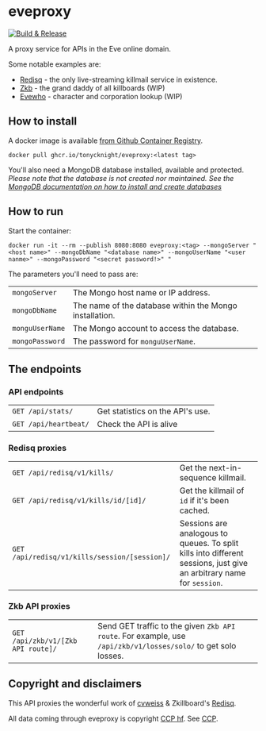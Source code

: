 # eveproxy

[![Build & Release](https://github.com/tonycknight/eveproxy/actions/workflows/build.yml/badge.svg)](https://github.com/tonycknight/eveproxy/actions/workflows/build.yml)

A proxy service for APIs in the Eve online domain.

Some notable examples are:
- [Redisq](https://github.com/zKillboard/RedisQ) - the only live-streaming killmail service in existence.
- [Zkb](https://github.com/zKillboard/zKillboard) - the grand daddy of all killboards (WIP)
- [Evewho](https://github.com/zKillboard/evewho) - character and corporation lookup (WIP)

## How to install

A docker image is available [from Github Container Registry](https://github.com/users/tonycknight/packages/container/package/eveproxy).

```
docker pull ghcr.io/tonycknight/eveproxy:<latest tag>
```

You'll also need a MongoDB database installed, available and protected. _Please note that the database is not created nor maintained. See the [MongoDB documentation on how to install and create databases](https://www.mongodb.com/docs/manual/tutorial/getting-started/)_

## How to run

Start the container:

```
docker run -it --rm --publish 8080:8080 eveproxy:<tag> --mongoServer "<host name>" --mongoDbName "<database name>" --mongoUserName "<user nanme>" --mongoPassword "<secret password!>" "
```

The parameters you'll need to pass are:

| | |
| - | - |
| `mongoServer` | The Mongo host name or IP address. |
| `mongoDbName` | The name of the database within the Mongo installation. |
| `monguUserName` | The Mongo account to access the database. | 
| `mongoPassword` | The password for `monguUserName`. |


## The endpoints

### API endpoints

| | | 
| - | - |
| `GET /api/stats/` | Get statistics on the API's use. |
| `GET /api/heartbeat/` | Check the API is alive |

### Redisq proxies

| | | 
| - | - |
| `GET /api/redisq/v1/kills/` | Get the next-in-sequence killmail. |
| `GET /api/redisq/v1/kills/id/[id]/` | Get the killmail of `id` if it's been cached. |
| `GET /api/redisq/v1/kills/session/[session]/` | Sessions are analogous to queues. To split kills into different sessions, just give an arbitrary name for `session`. |

### Zkb API proxies

| | | 
| - | - |
| `GET /api/zkb/v1/[Zkb API route]/` | Send GET traffic to the given `Zkb API route`. For example, use `/api/zkb/v1/losses/solo/` to get solo losses. |

## Copyright and disclaimers

This API proxies the wonderful work of [cvweiss](https://github.com/cvweiss) & Zkillboard's [Redisq](https://github.com/zKillboard/RedisQ).

All data coming through eveproxy is copyright [CCP hf](https://www.ccpgames.com/). See [CCP](CCP.md).
